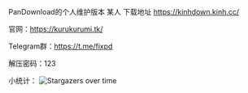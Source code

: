 PanDownload的个人维护版本
某人 下载地址 https://kinhdown.kinh.cc/

官网：<https://kurukurumi.tk/>

Telegram群：<https://t.me/fixpd>

解压密码：123

小统计：
![Stargazers over time](https://starchart.cc/PanDownloadServer/Server.svg)
